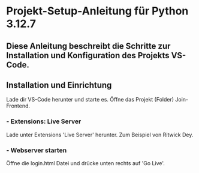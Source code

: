 # Projekt-Setup-Anleitung für Python 3.12.7
## Diese Anleitung beschreibt die Schritte zur Installation und Konfiguration des Projekts VS-Code.

## Installation und Einrichtung
  Lade dir VS-Code herunter und starte es. Öffne das Projekt (Folder) Join-Frontend.
  
### - Extensions: Live Server 
  Lade unter Extensions 'Live Server' herunter. Zum Beispiel von Ritwick Dey.
  
### - Webserver starten
  Öffne die login.html Datei und drücke unten rechts auf 'Go Live'. 
